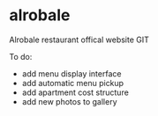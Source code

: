 # alrobale
Alrobale restaurant offical website GIT

To do:

- add menu display interface
- add automatic menu pickup
- add apartment cost structure
- add new photos to gallery
